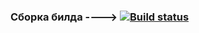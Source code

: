 ### Сборка билда ----> [![Build status](https://ci.appveyor.com/api/projects/status/02veq7twgmkeh385/branch/master?svg=true)](https://ci.appveyor.com/project/Akstel/netology-selenide/branch/master)